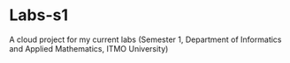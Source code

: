 # Labs-s1
A cloud project for my current labs (Semester 1, Department of Informatics and Applied Mathematics, ITMO University)
